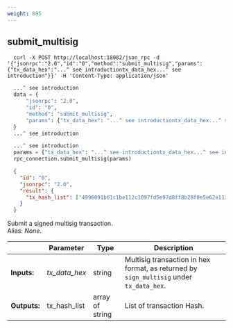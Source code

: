 ```yaml
---
weight: 805
---
```


## **submit_multisig**

```shell
  curl -X POST http://localhost:18082/json_rpc -d '{"jsonrpc":"2.0","id":"0","method":"submit_multisig","params":{"tx_data_hex":"...^ see introductiontx_data_hex...^ see introduction"}}' -H 'Content-Type: application/json'
```
```python
  ...^ see introduction
  data = {
      "jsonrpc": "2.0",
      "id": "0",
      "method": "submit_multisig",
      "params": {"tx_data_hex": "...^ see introductiontx_data_hex...^ see introduction"},
  }
  ...^ see introduction
```
```py
  ...^ see introduction
  params = {"tx_data_hex": "...^ see introductiontx_data_hex...^ see introduction"}
  rpc_connection.submit_multisig(params)
```
```json
  {
    "id": "0",
    "jsonrpc": "2.0",
    "result": {
      "tx_hash_list": ["4996091b61c1be112c1097fd5e97d8ff8b28f0e5e62e1137a8c831bacf034f2d"]
    }
  }
```
Submit a signed multisig transaction.  
Alias: *None*.  

|             | Parameter     | Type            | Description
| ---         | ---           | ---             | ---
|**Inputs:**  | *tx_data_hex* | string          | Multisig transaction in hex format, as returned by `sign_multisig` under `tx_data_hex`.
|**Outputs:** | tx_hash_list  | array of string | List of transaction Hash.